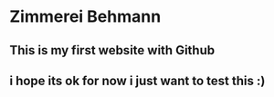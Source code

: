 # Zimmerei Behmann

This is my first website with Github
---
  i hope its ok for now
  i just want to test this :)
---
